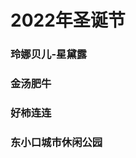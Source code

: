 # 2022年圣诞节

### 玲娜贝儿-星黛露

<ImgView title="圣诞节" url="https://z.wiki/autoupload/20221225/6qEG.4032X3024-IMG_1726.JPG" />

<ImgView title="圣诞节" url="https://z.wiki/autoupload/20221225/1eqm.3840X2880-IMG_1797.JPG" />

<ImgView title="圣诞节" url="https://z.wiki/autoupload/20221225/nQPI.2977X2194-IMG_1805.JPG" />

### 金汤肥牛

<ImgView title="圣诞节" url="https://z.wiki/autoupload/20221225/PbKX.4032X3024-IMG_1809.JPG" />

<ImgView title="圣诞节" url="https://z.wiki/autoupload/20221225/5OEa.3024X4032-IMG_1811.JPG" />

### 好柿连连

<ImgView title="圣诞节" url="https://z.wiki/autoupload/20221225/N8La.3024X4032-IMG_1785.JPG" />

### 东小口城市休闲公园

<ImgView title="圣诞节" url="https://z.wiki/autoupload/20221225/UOW7.4032X3024-IMG_1803.JPG" />
